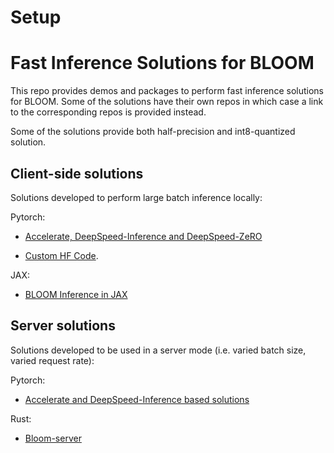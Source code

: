# Setup


# Fast Inference Solutions for BLOOM

This repo provides demos and packages to perform fast inference solutions for BLOOM. Some of the solutions have their own repos in which case a link to the corresponding repos is provided instead.

Some of the solutions provide both half-precision and int8-quantized solution.

## Client-side solutions

Solutions developed to perform large batch inference locally:

Pytorch:

* [Accelerate, DeepSpeed-Inference and DeepSpeed-ZeRO](./bloom-inference-scripts)

* [Custom HF Code](https://github.com/huggingface/transformers_bloom_parallel/).

JAX:

* [BLOOM Inference in JAX](https://github.com/huggingface/bloom-jax-inference)



## Server solutions

Solutions developed to be used in a server mode (i.e. varied batch size, varied request rate):

Pytorch:

* [Accelerate and DeepSpeed-Inference based solutions](./bloom-inference-server)

Rust:

* [Bloom-server](https://github.com/Narsil/bloomserver)
